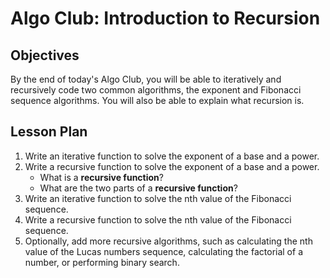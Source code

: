 # Algo Club: Introduction to Recursion

## Objectives

By the end of today's Algo Club, you will be able to iteratively and recursively code two common algorithms, the exponent and Fibonacci sequence algorithms. You will also be able to explain what recursion is.

## Lesson Plan

1. Write an iterative function to solve the exponent of a base and a power.
2. Write a recursive function to solve the exponent of a base and a power.
    - What is a **recursive function**?
    - What are the two parts of a **recursive function**?
3. Write an iterative function to solve the nth value of the Fibonacci sequence.
4. Write a recursive function to solve the nth value of the Fibonacci sequence.
5. Optionally, add more recursive algorithms, such as calculating the nth value of the Lucas numbers sequence, calculating the factorial of a number, or performing binary search.